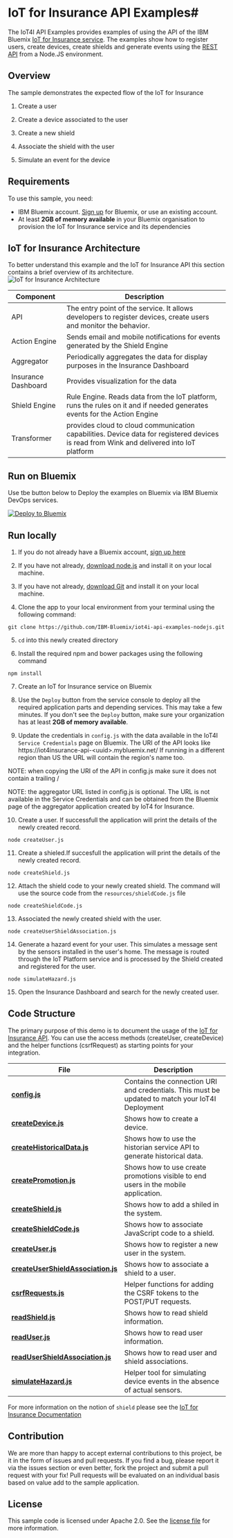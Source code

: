 # IoT for Insurance API Examples#

The IoT4I API Examples provides examples of using the API of the IBM Bluemix [IoT for Insurance service](https://new-console.ng.bluemix.net/catalog/services/iot-for-insurance/). The examples show how to register users, create devices, create shields and generate events using the [REST API](https://iot4i-docs-api.mybluemix.net/dist) from a Node.JS environment.

## Overview

The sample demonstrates the expected flow of the IoT for Insurance

1. Create a user

2. Create a device associated to the user

3. Create a new shield

4. Associate the shield with the user 

5. Simulate an event for the device 

## Requirements

To use this sample, you need:
* IBM Bluemix account. [Sign up](https://console.ng.bluemix.net/?cm_mmc=GitHubReadMe) for Bluemix, or use an existing account.
* At least **2GB of memory available** in your Bluemix organisation to provision the IoT for Insurance service and its dependencies

## IoT for Insurance Architecture
To better understand this example and the IoT for Insurance API this section contains a brief overview of its architecture.
![**IoT for Insurance Architecture**](https://github.com/IBM-Bluemix/iot4i-api-examples-nodejs/raw/master/iot4i_architecture.png)

| Component | Description |
| ---- | ----------- |
|API|The entry point of the service. It allows developers to register devices, create users and monitor the behavior.|
|Action Engine|Sends email and mobile notifications for events generated by the Shield Engine|
|Aggregator|Periodically aggregates the data for display purposes in the Insurance Dashboard|
|Insurance Dashboard|Provides visualization for the data|
|Shield Engine|Rule Engine. Reads data from the IoT platform, runs the rules on it and if needed generates events for the Action Engine|
|Transformer|provides cloud to cloud communication capabilities. Device data for registered devices is read from Wink and delivered into IoT platform|

## Run on Bluemix

Use tbe button below to Deploy the examples on Bluemix via IBM Bluemix DevOps services.

[![Deploy to Bluemix](https://bluemix.net/deploy/button.png)](https://bluemix.net/deploy?repository=https://github.com/IBM-Bluemix/iot4i-api-examples-nodejs)

## Run locally

1. If you do not already have a Bluemix account, [sign up here](https://new-console.ng.bluemix.net/registration)

2. If you have not already, [download node.js](https://nodejs.org/download/) and install it on your local machine.

3. If you have not already, [download Git](https://git-scm.com/downloads/) and install it on your local machine.

4. Clone the app to your local environment from your terminal using the following command:
  ```
  git clone https://github.com/IBM-Bluemix/iot4i-api-examples-nodejs.git
  ```

5. `cd` into this newly created directory

6. Install the required npm and bower packages using the following command

  ```
  npm install
  ```

7. Create an IoT for Insurance service on Bluemix

8. Use the `Deploy` button from the service console to deploy all the required application parts and depending services. This may take a few minutes. If you don't see the `Deploy` button, make sure your organization has at least **2GB of memory available**.

9. Update the credentials in `config.js` with the data available in the IoT4I `Service Credentials` page on Bluemix. The URI of the API looks like https://iot4insurance-api-&lt;uuid&gt;.mybluemix.net/ If running in a different region than US the URL will contain the region's name too.

  NOTE: when copying the URI of the API in config.js make sure it does not contain a trailing /
  
  NOTE: the aggregator URL listed in config.js is optional.  The URL is not available in the Service Credentials and can be obtained from the Bluemix page of the aggregator application created by IoT4 for Insurance.

10. Create a user. If successfull the application will print the details of the newly created record.
  ```
  node createUser.js
  ```
  
11. Create a shieled.If succesfull the application will print the details of the newly created record.

  ```
  node createShield.js
  ```

12. Attach the shield code to your newly created shield. The command will use the source code from the `resources/shieldCode.js` file

  ```
  node createShieldCode.js
  ```

13. Associated the newly created shield with the user. 

  ```
  node createUserShieldAssociation.js
  ```

14. Generate a hazard event for your user. This simulates a message sent by  the sensors installed in the user's home. The message is routed through the IoT Platform service and is processed by the Shield created and registered for the user.
  ```
  node simulateHazard.js
  ```

15. Open the Insurance Dashboard and search for the newly created user. 

## Code Structure

The primary purpose of this demo is to document the usage of the [IoT for Insurance API](https://iot4i-docs-api.mybluemix.net/dist). You can use the access methods (createUser, createDevice) and the helper functions (csrfRequest) as starting points for your integration.

| File | Description |
| ---- | ----------- |
|[**config.js**](config.js)|Contains the connection URI and credentials. This must be updated to match your IoT4I Deployment|
|[**createDevice.js**](createDevice.js)|Shows how to create a device.|
|[**createHistoricalData.js**](createHistoricalData.js)|Shows how to use the historian service API to generate historical data.|
|[**createPromotion.js**](createPromotion.js)|Shows how to use create promotions visible to end users in the mobile application.|
|[**createShield.js**](createShield.js)|Shows how to add a shiled in the system.|
|[**createShieldCode.js**](createShield.js)|Shows how to associate JavaScript code to a shield.|
|[**createUser.js**](createUser.js)|Shows how to register a new user in the system.|
|[**createUserShieldAssociation.js**](createUserShieldAssociation.js)|Shows how to associate a shield to a user.|
|[**csrfRequests.js**](csrfRequests.js)|Helper functions for adding the CSRF tokens to the POST/PUT requests.|
|[**readShield.js**](readShield.js)|Shows how to read shield information.|
|[**readUser.js**](readUser.js)|Shows how to read user information.|
|[**readUserShieldAssociation.js**](readUserShieldAssociation.js)|Shows how to read user and shield associations.|
|[**simulateHazard.js**](simulateHazard.js)|Helper tool for simulating device events in the absence of actual sensors.|

For more information on the notion of `shield` please see the [IoT for Insurance Documentation](https://new-console.ng.bluemix.net/docs/services/IotInsurance/iotinsurance_overview.html)

## Contribution

We are more than happy to accept external contributions to this project, be it in the form of issues and pull requests. If you find a bug, please report it via the issues section or even better, fork the project and submit a pull request with your fix! Pull requests will be evaluated on an individual basis based on value add to the sample application.

## License

This sample code is licensed under Apache 2.0. See the [license file](License.txt) for more information.
